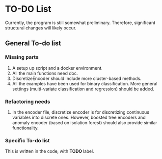 # TO-DO List

Currently, the program is still somewhat preliminary. Therefore, significant structural changes will likely occur.

## General To-do list
### Missing parts
1. A setup up script and a docker environment. 
2. All the main functions need doc.
3. DiscretizeEncoder should include more cluster-based methods. 
4. All the examples have been used for binary classification. More general settings (multi-variate classification and regression) should be added.
### Refactoring needs 
1. In the encoder file, discretize encoder is for discretizing continuous variables into discrete ones. However, boosted tree
encoders and anomaly encoder (based on isolation forest) should also provide similar functionality. 
### Specific To-do list
This is written in the code, with **TODO** label.
